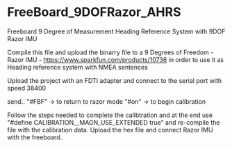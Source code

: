 FreeBoard_9DOFRazor_AHRS
========================

Freeboard 9 Degree of Measurement Heading Reference System with 9DOF Razor IMU

Compile this file and upload the binarry file to a
9 Degrees of Freedom - Razor IMU - https://www.sparkfun.com/products/10736
in order to use it as Heading reference system with NMEA sentences

Upload the project with an FDTI adapter and connect to the serial port
with speed 38400 

send..
"#FBF" -> to return to razor mode 
"#on"  -> to begin calibration

Follow the steps needed to complete the calibtration and at the end
use 
"#define CALIBRATION__MAGN_USE_EXTENDED true"
and  re-compile the file with the calibration data.
Upload the hex file and connect Razor IMU with the freeboard..

